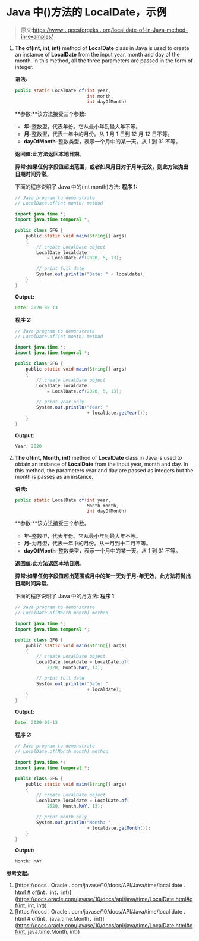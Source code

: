 # Java 中()方法的 LocalDate，示例

> 原文:[https://www . geesforgeks . org/local date-of-in-Java-method-in-examples/](https://www.geeksforgeeks.org/localdate-of-method-in-java-with-examples/)

1.  **The of(int, int, int)** method of **LocalDate** class in Java is used to create an instance of **LocalDate** from the input year, month and day of the month. In this method, all the three parameters are passed in the form of integer.

    **语法:**

    ```java
    public static LocalDate of(int year,
                               int month,
                               int dayOfMonth)

    ```

    **参数:**该方法接受三个参数:

    *   **年**–整数型，代表年份。它从最小年到最大年不等。
    *   **月**–整数型，代表一年中的月份。从 1 月 1 日到 12 月 12 日不等。
    *   **dayOfMonth**–整数类型，表示一个月中的某一天。从 1 到 31 不等。

    **返回值:**此方法返回**本地日期**。

    **异常:**如果任何字段值超出范围，或者如果月日对于月年无效，则此方法抛出**日期时间异常**。

    下面的程序说明了 Java 中的(int month)方法:
    **程序 1:**

    ```java
    // Java program to demonstrate
    // LocalDate.of(int month) method

    import java.time.*;
    import java.time.temporal.*;

    public class GFG {
        public static void main(String[] args)
        {
            // create LocalDate object
            LocalDate localdate
                = LocalDate.of(2020, 5, 13);

            // print full date
            System.out.println("Date: " + localdate);
        }
    }
    ```

    **Output:**

    ```java
    Date: 2020-05-13

    ```

    **程序 2:**

    ```java
    // Java program to demonstrate
    // LocalDate.of(int month) method

    import java.time.*;
    import java.time.temporal.*;

    public class GFG {
        public static void main(String[] args)
        {
            // create LocalDate object
            LocalDate localdate
                = LocalDate.of(2020, 5, 13);

            // print year only
            System.out.println("Year: "
                               + localdate.getYear());
        }
    }
    ```

    **Output:**

    ```java
    Year: 2020

    ```

2.  **The of(int, Month, int)** method of **LocalDate** class in Java is used to obtain an instance of **LocalDate** from the input year, month and day. In this method, the parameters year and day are passed as integers but the month is passes as an instance.

    **语法:**

    ```java
    public static LocalDate of(int year,
                               Month month,
                               int dayOfMonth)

    ```

    **参数:**该方法接受三个参数。

    *   **年**–整数型，代表年份。它从最小年到最大年不等。
    *   **月**–为月型，代表一年中的月份。从一月到十二月不等。
    *   **dayOfMonth**–整数类型，表示一个月中的某一天。从 1 到 31 不等。

    **返回值:**此方法返回**本地日期**。

    **异常:**如果任何字段值超出范围或月中的某一天对于月-年无效，此方法将抛出**日期时间异常**。

    下面的程序说明了 Java 中的月方法:
    **程序 1:**

    ```java
    // Java program to demonstrate
    // LocalDate.of(Month month) method

    import java.time.*;
    import java.time.temporal.*;

    public class GFG {
        public static void main(String[] args)
        {
            // create LocalDate object
            LocalDate localdate = LocalDate.of(
                2020, Month.MAY, 13);

            // print full date
            System.out.println("Date: "
                               + localdate);
        }
    }
    ```

    **Output:**

    ```java
    Date: 2020-05-13

    ```

    **程序 2:**

    ```java
    // Java program to demonstrate
    // LocalDate.of(Month month) method

    import java.time.*;
    import java.time.temporal.*;

    public class GFG {
        public static void main(String[] args)
        {
            // create LocalDate object
            LocalDate localdate = LocalDate.of(
                2020, Month.MAY, 13);

            // print month only
            System.out.println("Month: "
                               + localdate.getMonth());
        }
    }
    ```

    **Output:**

    ```java
    Month: MAY

    ```

**参考文献:**

1.  [https://docs . Oracle . com/javase/10/docs/API/Java/time/local date . html # of(int，int，int)](https://docs.oracle.com/javase/10/docs/api/java/time/LocalDate.html#of(int, int, int))
2.  [https://docs . Oracle . com/javase/10/docs/API/Java/time/local date . html # of(int，java.time.Month，int)](https://docs.oracle.com/javase/10/docs/api/java/time/LocalDate.html#of(int, java.time.Month, int))